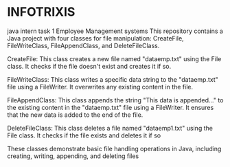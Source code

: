 # INFOTRIXIS
java intern task 1
Employee Management systems 
This repository contains a Java project with four classes for file manipulation: CreateFile, FileWriteClass, FileAppendClass, and DeleteFileClass.

CreateFile: This class creates a new file named "dataemp.txt" using the File class. It checks if the file doesn't exist and creates it if so.

FileWriteClass: This class writes a specific data string to the "dataemp.txt" file using a FileWriter. It overwrites any existing content in the file.

FileAppendClass: This class appends the string "This data is appended..." to the existing content in the "dataemp.txt" file using a FileWriter. It ensures that the new data is added to the end of the file.

DeleteFileClass: This class deletes a file named "dataemp1.txt" using the File class. It checks if the file exists and deletes it if so

These classes demonstrate basic file handling operations in Java, including creating, writing, appending, and deleting files





